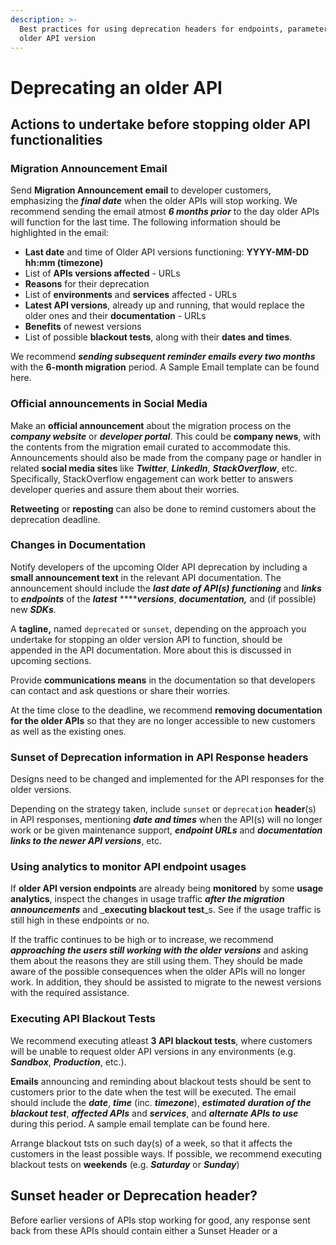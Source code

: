 ```yaml
---
description: >-
  Best practices for using deprecation headers for endpoints, parameters etc. in
  older API version
---
```


# Deprecating an older API

## Actions to undertake before stopping older API functionalities

### Migration Announcement Email

Send **Migration Announcement email** to developer customers, emphasizing the _**final date**_ when the older APIs will stop working. We recommend sending the email atmost _**6 months prior**_ to the day older APIs will function for the last time. The following information should be highlighted in the email:

* **Last date** and time of Older API versions functioning: **YYYY-MM-DD hh:mm \(timezone\)**
* List of **APIs versions affected** - URLs
* **Reasons** for their deprecation
* List of **environments** and **services** affected - URLs
* **Latest API versions**, already up and running, that would replace the older ones and their **documentation** - URLs
* **Benefits** of newest versions
* List of possible **blackout tests**, along with their **dates and times**.

We recommend _**sending subsequent reminder emails every two months**_ with the **6-month migration** period. A Sample Email template can be found here.

### Official announcements in Social Media

Make an **official announcement** about the migration process on the _**company website**_ or _**developer portal**_. This could be **company news**, with the contents from the migration email curated to accommodate this. Announcements should also be made from the company page or handler in related **social media sites** like _**Twitter**_, _**LinkedIn**_, _**StackOverflow**_, etc. Specifically, StackOverflow engagement can work better to answers developer queries and assure them about their worries.

**Retweeting** or **reposting** can also be done to remind customers about the deprecation deadline.

### Changes in Documentation

Notify developers of the upcoming Older API deprecation by including a **small announcement text** in the relevant API documentation. The announcement should include the _**last date of API\(s\) functioning**_ and _**links**_ to _**endpoints**_ of the _**latest**_ ****_**versions**_, _**documentation,**_ and \(if possible\) new _**SDKs**_.

A **tagline,** named `deprecated` or `sunset`, depending on the approach you undertake for stopping an older version API to function, should be appended in the API documentation. More about this is discussed in upcoming sections.

Provide **communications means** in the documentation so that developers can contact and ask questions or share their worries.

At the time close to the deadline, we recommend **removing documentation for the older APIs** so that they are no longer accessible to new customers as well as the existing ones.

### Sunset of Deprecation information in API Response headers

Designs need to be changed and implemented for the API responses for the older versions.

Depending on the strategy taken, include `sunset` or `deprecation` **header**\(s\) in API responses, mentioning _**date and times**_ when the API\(s\) will no longer work or be given maintenance support, _**endpoint URLs**_ and _**documentation links to the newer API versions**_, etc.

### Using analytics to monitor API endpoint usages

If **older API version endpoints** are already being **monitored** by some **usage analytics**, inspect the changes in usage traffic _**after the migration announcements**_ and _**executing blackout test**_s. See if the usage traffic is still high in these endpoints or no. 

If the traffic continues to be high or to increase, we recommend _**approaching the users still working with the older versions**_ and asking them about the reasons they are still using them. They should be made aware of the possible consequences when the older APIs will no longer work. In addition, they should be assisted to migrate to the newest versions with the required assistance.

### Executing API Blackout Tests

We recommend executing atleast **3 API blackout tests**, where customers will be unable to request older API versions in any environments \(e.g. _**Sandbox**_, _**Production**_, etc.\).

**Emails** announcing and reminding about blackout tests should be sent to customers prior to the date when the test will be executed. The email should include the _**date**_, _**time**_ \(inc. _**timezone**_\), _**estimated**_ _**duration of the blackout test**_, _**affected APIs**_ and _**services**_, and _**alternate APIs to use**_ during this period. A sample email template can be found here.

Arrange blackout tsts on such day\(s\) of a week, so that it affects the customers in the least possible ways. If possible, we recommend executing blackout tests on **weekends** \(e.g. _**Saturday**_ or _**Sunday**_\)







## Sunset header or Deprecation header?

Before earlier versions of APIs stop working for good, any response sent back from these APIs should contain either a Sunset Header or a 

